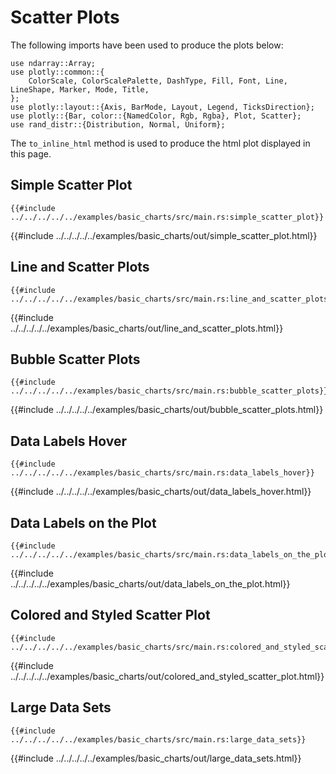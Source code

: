 # Scatter Plots

The following imports have been used to produce the plots below:

```rust,no_run
use ndarray::Array;
use plotly::common::{
    ColorScale, ColorScalePalette, DashType, Fill, Font, Line, LineShape, Marker, Mode, Title,
};
use plotly::layout::{Axis, BarMode, Layout, Legend, TicksDirection};
use plotly::{Bar, color::{NamedColor, Rgb, Rgba}, Plot, Scatter};
use rand_distr::{Distribution, Normal, Uniform};
```

The `to_inline_html` method is used to produce the html plot displayed in this page.

## Simple Scatter Plot
```rust,no_run
{{#include ../../../../../examples/basic_charts/src/main.rs:simple_scatter_plot}}
```

{{#include ../../../../../examples/basic_charts/out/simple_scatter_plot.html}}


## Line and Scatter Plots
```rust,no_run
{{#include ../../../../../examples/basic_charts/src/main.rs:line_and_scatter_plots}}
```

{{#include ../../../../../examples/basic_charts/out/line_and_scatter_plots.html}}

## Bubble Scatter Plots
```rust,no_run
{{#include ../../../../../examples/basic_charts/src/main.rs:bubble_scatter_plots}}
```

{{#include ../../../../../examples/basic_charts/out/bubble_scatter_plots.html}}


## Data Labels Hover
```rust,no_run
{{#include ../../../../../examples/basic_charts/src/main.rs:data_labels_hover}}
```

{{#include ../../../../../examples/basic_charts/out/data_labels_hover.html}}


## Data Labels on the Plot
```rust,no_run
{{#include ../../../../../examples/basic_charts/src/main.rs:data_labels_on_the_plot}}
```

{{#include ../../../../../examples/basic_charts/out/data_labels_on_the_plot.html}}


## Colored and Styled Scatter Plot
```rust,no_run
{{#include ../../../../../examples/basic_charts/src/main.rs:colored_and_styled_scatter_plot}}
```

{{#include ../../../../../examples/basic_charts/out/colored_and_styled_scatter_plot.html}}


## Large Data Sets
```rust,no_run
{{#include ../../../../../examples/basic_charts/src/main.rs:large_data_sets}}
```

{{#include ../../../../../examples/basic_charts/out/large_data_sets.html}}